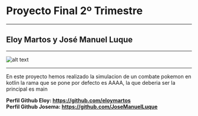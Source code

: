 # Proyecto Final 2º Trimestre
---
## Eloy Martos y José Manuel Luque
---

![alt text](https://www.kissfm.es/wp-content/uploads/2022/06/pokemon.jpg)

---

En este proyecto hemos realizado la simulacion de un combate pokemon en kotlin
la rama que se pone por defecto es AAAA, la que deberia ser la principal es main

**Perfil Github Eloy: <https://github.com/eloymartos> <br>**
**Perfil Github Josema: <https://github.com/JoseManuelLuque>**
